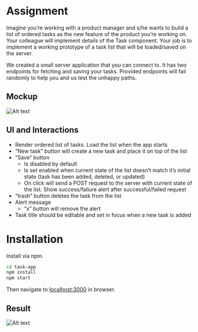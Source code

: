 # Assignment

Imagine you’re working with a product manager and s/he wants to build a list of ordered tasks as the new feature of the product you’re working on. Your colleague will implement details of the Task component. Your job is to implement a working prototype of a task list that will be loaded/saved on the server.

We created a small server application that you can connect to. It has two endpoints for fetching and saving your tasks. Provided endpoints will fail randomly to help you and us test the unhappy paths.

## Mockup

![Alt text](https://dr5mo5s7lqrtc.cloudfront.net/items/2R0x0c1y2x3z0n0J1X3K/Screen%20Shot%202017-11-10%20at%203.03.44%20PM.png "Mockup to match")

## UI and Interactions

* Render ordered list of tasks. Load the list when the app starts
* “New task” button will create a new task and place it on top of the list
* “Save” button
    * Is disabled by default
    * Is set enabled when current state of the list doesn’t match it’s initial state (task has been added, deleted, or updated)
    * On click will send a POST request to the server with current state of the list. Show success/failure alert after successful/failed request
* “trash” button deletes the task from the list
* Alert message
    * “x” button will remove the alert
* Task title should be editable and set in focus when a new task is added


# Installation

Install via npm.

```bash
cd task-app
npm install
npm start
```
Then navigate to [localhost:3000](http://localhost:3000) in browser.

## Result

![Alt text](https://dr5mo5s7lqrtc.cloudfront.net/items/3S1d2V0X1o0l0l2w3S1w/Screen%20Shot%202017-11-10%20at%202.42.25%20PM.png "Comparison of Mock Up (Left) and App running locally (Right)")
